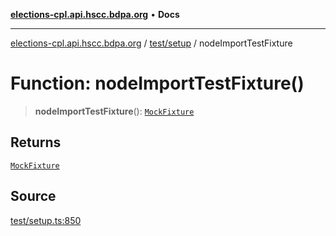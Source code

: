 [**elections-cpl.api.hscc.bdpa.org**](../../../README.md) • **Docs**

***

[elections-cpl.api.hscc.bdpa.org](../../../README.md) / [test/setup](../README.md) / nodeImportTestFixture

# Function: nodeImportTestFixture()

> **nodeImportTestFixture**(): [`MockFixture`](../interfaces/MockFixture.md)

## Returns

[`MockFixture`](../interfaces/MockFixture.md)

## Source

[test/setup.ts:850](https://github.com/nhscc/elections_cpl.api.hscc.bdpa.org/blob/46ed5b306a3fd199be2bd28706c3da03542c6da3/test/setup.ts#L850)
